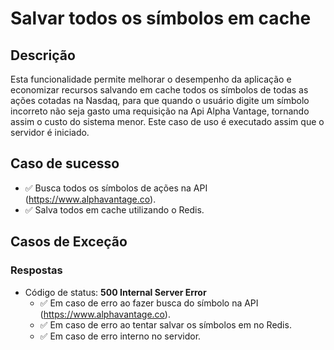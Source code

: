 # Salvar todos os símbolos em cache

## Descrição

Esta funcionalidade permite melhorar o desempenho da aplicação e economizar recursos salvando em cache todos os símbolos de todas as ações cotadas na Nasdaq, para que quando o usuário digite um símbolo incorreto não seja gasto uma requisição na Api Alpha Vantage, tornando assim o custo do sistema menor.
Este caso de uso é executado assim que o servidor é iniciado.


## Caso de sucesso
- ✅ Busca todos os símbolos de ações na API (https://www.alphavantage.co).
- ✅ Salva todos em cache utilizando o Redis.

## Casos de Exceção

### Respostas
- Código de status: **500 Internal Server Error**
  - ✅ Em caso de erro ao fazer busca do símbolo na API (https://www.alphavantage.co).
  - ✅ Em caso de erro ao tentar salvar os símbolos em no Redis.
  - ✅ Em caso de erro interno no servidor.